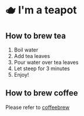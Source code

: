 # 🫖 I'm a teapot
## How to brew tea
1. Boil water
2. Add tea leaves
3. Pour water over tea leaves
4. Let steep for 3 minutes
5. Enjoy!

## How to brew coffee
Please refer to [coffeebrew](/coffeebrew)